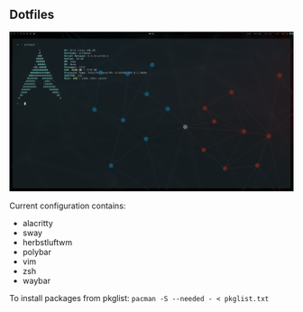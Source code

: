 ## Dotfiles
![Alt text](screenshot.png?raw=true "Screenshot")

Current configuration contains:
- alacritty
- sway
- herbstluftwm
- polybar
- vim
- zsh
- waybar

To install packages from pkglist:
`pacman -S --needed - < pkglist.txt`
